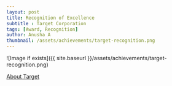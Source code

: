 ```yaml
---
layout: post
title: Recognition of Excellence
subtitle : Target Corporation
tags: [Award, Recognition]
author: Anusha A
thumbnail: /assets/achievements/target-recognition.png
---
```


![Image if exists]({{ site.baseurl }}/assets/achievements/target-recognition.png)

[About Target](https://corporate.target.com/about)